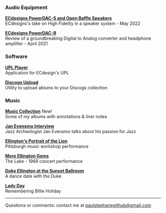 
### Audio Equipment

**[ECdesigns PowerDAC-S and Open Baffle Speakers](powerDAC-S)**    
ECdesigns's take on High Fidelity in a speaker system - May 2022

**[ECdesigns PowerDAC-R](PDR-Preview)**    
Review of a groundbreaking Digital to Analog converter and headphone amplifier - April 2021

### Software

**[UPL Player](https://github.com/paulstephane/UPLPlayer)**    
Application for ECdesign's UPL



**[Discogs Upload](discogs_upload)**    
Utility to upload ablums to your Discogs collection

### Music

**[Music Collection](https://paulstephane.github.io/collection)** New!     
Some of my albums with annotations & liner notes

**[Jan Evensmo Interview](JanEvensmo)**    
Jazz Archeologist Jan Evensmo talks about his passion for Jazz


**[Ellington's Portrait of the Lion](Portrait)**    
Pittsburgh music workshop performance


**[More Ellington Gems](TheLake)**    
The Lake - 1969 concert performance


**[Duke Ellington at the Sunset Ballroom](Sunset)**    
A dance date with the Duke

**[Lady Day](LadyDay)**    
Remembering Billie Holiday


---

Questions or comments: contact me at paulstephanegithub@gmail.com
